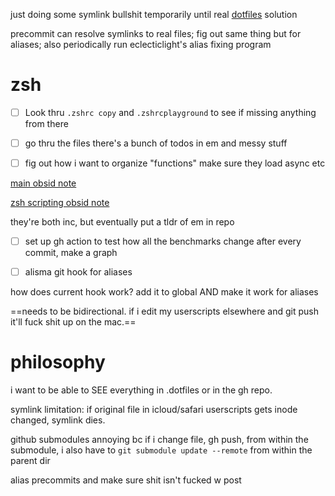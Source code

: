just doing some symlink bullshit temporarily until real [dotfiles](obsidian://open?vault=Ext%20Brain&file=dotfiles) solution



precommit can resolve symlinks to real files; fig out same thing but for aliases; also periodically run eclecticlight's alias fixing program

# zsh

- [ ] Look thru `.zshrc copy` and `.zshrcplayground` to see if missing anything from there

- [ ] go thru the files there's a bunch of todos in em and messy stuff
- [ ] fig out how i want to organize "functions" make sure they load async etc

[main obsid note](obsidian://open?vault=Ext%20Brain&file=Shell%20Commands)

[zsh scripting obsid note](obsidian://open?vault=Ext%20Brain&file=zsh%20scripting)

they're both inc, but eventually put a tldr of em in repo

- [ ] set up gh action to test how all the benchmarks change after every commit, make a graph
- [ ] alisma git hook for aliases 



how does current hook work? add it to global AND make it work for aliases





==needs to be bidirectional. if i edit my userscripts elsewhere and git push it'll fuck shit up on the mac.==







# philosophy



i want to be able to SEE everything in .dotfiles or in the gh repo.

symlink limitation: if original file in icloud/safari userscripts gets inode changed, symlink dies. 

github submodules annoying bc if i change file, gh push, from within the submodule, i also have to `git submodule update --remote` from within the parent dir



alias precommits and make sure shit isn't fucked w post
